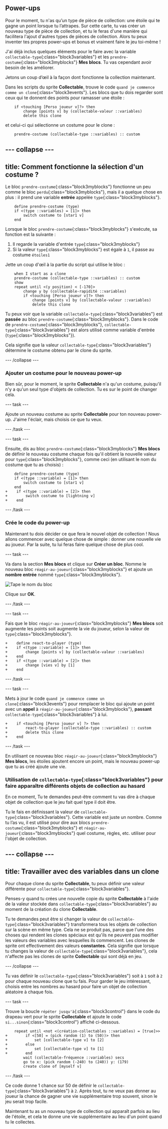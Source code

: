 ## Power-ups

Pour le moment, tu n'as qu’un type de pièce de collection: une étoile qui te gagne un point lorsque tu l’attrapes. Sur cette carte, tu vas créer un nouveau type de pièce de collection, et tu le feras d'une manière qui facilitera l'ajout d'autres types de pièces de collection. Alors tu peux inventer tes propres power-ups et bonus et vraiment faire le jeu toi-même !

J'ai déjà inclus quelques éléments pour le faire avec la variable `collectable-type`{:class="block3variables"} et les `prendre-costume`{:class="block3myblocks"} **Mes blocs**. Tu vas cependant avoir besoin de les améliorer.

Jetons un coup d’œil à la façon dont fonctionne la collection maintenant.

Dans les scripts du sprite **Collectable**, trouve le code `quand je commence comme un clone`{:class="block3events"}. Les blocs que tu dois regarder sont ceux qui te donnent des points pour ramasser une étoile :

```blocks3
    if <touching [Perso joueur v]?> then
        change [points v] by (collectable-valeur ::variables)
        delete this clone
```

et celui-ci qui sélectionne un costume pour le clone :

```blocks3
    prendre-costume (collectable-type ::variables) :: custom
```

--- collapse ---
---
title: Comment fonctionne la sélection d'un costume ?
---

Le bloc `prendre-costume`{:class="block3myblocks"} fonctionne un peu comme le bloc `perdu`{:class="block3myblocks"}, mais il a quelque chose en plus : il prend une variable **entrée** appelée `type`{:class="block3myblocks"}.

```blocks3
    define prendre-costume (type)
    if <(type ::variables) = [1]> then
        switch costume to [star1 v]
    end
```

Lorsque le bloc `prendre-costume`{:class="block3myblocks"} s'exécute, sa fonction est la suivante :

1. Il regarde la variable d'entrée `type`{:class="block3myblocks"}
2. Si la valeur `type`{:class="block3myblocks"} est égale à `1`, il passe au costume `étoiles1 `

Jette un coup d'œil à la partie du script qui utilise le bloc :

```blocks3
    when I start as a clone
    prendre-costume (collectable-type ::variables) :: custom
    show
    repeat until <(y position) < [-170]>
        change y by (collectable-rapidité ::variables)
        if <touching [Perso joueur v]?> then
            change [points v] by (collectable-valeur ::variables)
            delete this clone
```

Tu peux voir que la variable `collectable-type`{:class="block3variables"} est **passée** au bloc `prendre-costume`{:class="block3myblocks"}. Dans le code de `prendre-costume`{:class="block3myblocks"}, `collectable-type`{:class="block3variables"} est alors utilisé comme variable d'entrée (`type`{:class="block3myblocks"}).

Cela signifie que la valeur `collectable-type`{:class="block3variables"} détermine le costume obtenu par le clone du sprite.

--- /collapse ---

### Ajouter un costume pour le nouveau power-up

Bien sûr, pour le moment, le sprite **Collectable** n'a qu'un costume, puisqu'il n'y a qu'un seul type d'objets de collection. Tu es sur le point de changer cela.

--- task ---

Ajoute un nouveau costume au sprite **Collectable** pour ton nouveau power-up. J'aime l'éclair, mais choisis ce que tu veux.

--- /task ---

--- task ---

Ensuite, dis au bloc `prendre-costume`{:class="block3myblocks"} **Mes blocs** de définir le nouveau costume chaque fois qu'il obtient la nouvelle valeur pour `type`{:class="block3myblocks"}, comme ceci \(en utilisant le nom du costume que tu as choisis\) :

```blocks3
    define prendre-costume (type)
    if <(type ::variable) = [1]> then
        switch costume to [star1 v]
    end
+    if <(type ::variable) = [2]> then
+        switch costume to [lightning v]
+    end
```

--- /task ---

### Crée le code du power-up

Maintenant tu dois décider ce que fera le nouvel objet de collection ! Nous allons commencer avec quelque chose de simple : donner une nouvelle vie au joueur. Par la suite, tu lui feras faire quelque chose de plus cool.

--- task ---

Va dans la section **Mes blocs** et clique sur **Créer un bloc**. Nomme le nouveau bloc `réagir-au-joueur`{:class="block3myblocks"} et ajoute un **nombre entrée** nommé `type`{:class="block3myblocks"}.

![Tape le nom du bloc](images/powerupMakeName.png)

Clique sur **OK**.

--- /task ---

--- task ---

Fais que le bloc `réagir-au-joueur`{:class="block3myblocks"} **Mes blocs** soit augmente les points soit augmente la vie du joueur, selon la valeur de `type`{:class="block3myblocks"}.

```blocks3
+    define react-to-player (type)
+    if <(type ::variable) = [1]> then
+        change [points v] by (collectable-valeur ::variables)
+    end
+    if <(type ::variable) = [2]> then
+        change [vies v] by [1]
+    end
```

--- /task ---

--- task ---

Mets à jour le code `quand je commence comme un clone`{:class="block3events"} pour remplacer le bloc qui ajoute un point avec un **appel** à `réagir-au-joueur`{:class="block3myblocks"}, **passant** `collectable-type`{:class="block3variables"} à lui.

```blocks3
+    if <touching [Perso joueur v] ?> then
+        react-to-player (collectable-type ::variables) :: custom
+        delete this clone
+    end
```

--- /task ---

En utilisant ce nouveau bloc `réagir-au-joueur`{:class="block3myblocks"} **Mes blocs**, les étoiles ajoutent encore un point, mais le nouveau power-up que tu as créé ajoute une vie.

### Utilisation de `collectable-type`{:class="block3variables"} pour faire apparaître différents objets de collection au hasard

En ce moment, Tu te demandes peut-être comment tu vas dire à chaque objet de collection que le jeu fait quel type il doit être.

Tu le fais en définissant la valeur de `collectable-type`{:class="block3variables"}. Cette variable est juste un nombre. Comme tu l’as vu, il est utilisé pour dire aux blocs `prendre-costume`{:class="block3myblocks"} et `réagir-au-joueur`{:class="block3myblocks"} quel costume, règles, etc. utiliser pour l'objet de collection.

--- collapse ---
---
title: Travailler avec des variables dans un clone
---

Pour chaque clone du sprite **Collectable**, tu peux définir une valeur différente pour `collectable-type`{:class="block3variables"}.

Penses-y quand tu crées une nouvelle copie du sprite **Collectable** à l'aide de la valeur stockée dans `collectable-type`{:class="block3variables"} au moment de la création du clone **Collectable**.

Tu te demandes peut être si changer la valeur de `collectable-type`{:class="block3variables"} transformera tous les objets de collection sur la scène en même type. Cela ne se produit pas, parce que l'une des choses qui rendent les clones spéciaux est qu'ils ne peuvent pas modifier les valeurs des variables avec lesquelles ils commencent. Les clones de sprite ont effectivement des valeurs **constantes**. Cela signifie que lorsque tu changes la valeur de `collectable-type`{:class="block3variables"}, cela n'affecte pas les clones de sprite **Collectable** qui sont déjà en jeu.

--- /collapse ---

Tu vas définir le `collectable-type`{:class="block3variables"} soit à `1` soit à `2` pour chaque nouveau clone que tu fais. Pour garder le jeu intéressant, choisis entre les nombres au hasard pour faire un objet de collection aléatoire à chaque fois.

--- task ---

Trouve la boucle `répéter jusqu'à`{:class="block3control"} dans le code du drapeau vert pour le sprite **Collectable** et ajoute le code `si...sinon`{:class="block3control"} affiché ci-dessous.

```blocks3
    repeat until <not <(création-collectables ::variables) = [true]>>
+        if <[50] = (pick random (1) to (50))> then
+            set [collectable-type v] to [2]
+        else
+            set [collectable-type v] to [1]
+        end
        wait (collectable-fréquence ::variables) secs
        go to x: (pick random (-240) to (240)) y: (179)
        create clone of [myself v]
```

--- /task ---

Ce code donne 1 chance sur 50 de définir le `collectable-type`{:class="block3variables"} à `2`. Après tout, tu ne veux pas donner au joueur la chance de gagner une vie supplémentaire trop souvent, sinon le jeu serait trop facile.

Maintenant tu as un nouveau type de collection qui apparaît parfois au lieu de l'étoile, et cela te donne une vie supplémentaire au lieu d'un point quand tu le collectes.